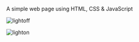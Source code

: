 A simple web page using HTML, CSS & JavaScript

![lightoff](https://user-images.githubusercontent.com/85480387/198103111-20b12e6c-ac4e-4b85-a119-75338b89d029.jpg)

![lighton](https://user-images.githubusercontent.com/85480387/198103149-f1353b6d-e14e-4073-87ed-0300e3111b98.jpg)

